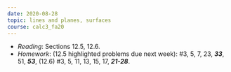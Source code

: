 ```yaml
---
date: 2020-08-28
topic: lines and planes, surfaces
course: calc3_fa20
---
```


- *Reading*: Sections 12.5, 12.6.
- *Homework*: (12.5 highlighted problems due next week): #3, 5, 7, 23, ***33***, 51, ***53***, (12.6) #3, 5, 11, 13, 15, 17, ***21-28***.
